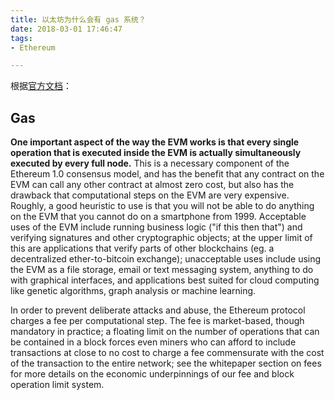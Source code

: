```yaml
---
title: 以太坊为什么会有 gas 系统？
date: 2018-03-01 17:46:47
tags:
- Ethereum

---
```

根据[官方文档][1]：

## Gas
**One important aspect of the way the EVM works is that every single operation that is executed inside the EVM is actually simultaneously executed by every full node.** This is a necessary component of the Ethereum 1.0 consensus model, and has the benefit that any contract on the EVM can call any other contract at almost zero cost, but also has the drawback that computational steps on the EVM are very expensive. Roughly, a good heuristic to use is that you will not be able to do anything on the EVM that you cannot do on a smartphone from 1999. Acceptable uses of the EVM include running business logic ("if this then that") and verifying signatures and other cryptographic objects; at the upper limit of this are applications that verify parts of other blockchains (eg. a decentralized ether-to-bitcoin exchange); unacceptable uses include using the EVM as a file storage, email or text messaging system, anything to do with graphical interfaces, and applications best suited for cloud computing like genetic algorithms, graph analysis or machine learning.

In order to prevent deliberate attacks and abuse, the Ethereum protocol charges a fee per computational step. The fee is market-based, though mandatory in practice; a floating limit on the number of operations that can be contained in a block forces even miners who can afford to include transactions at close to no cost to charge a fee commensurate with the cost of the transaction to the entire network; see the whitepaper section on fees for more details on the economic underpinnings of our fee and block operation limit system.

  [1]: https://github.com/ethereum/wiki/wiki/Ethereum-Development-Tutorial#gas
